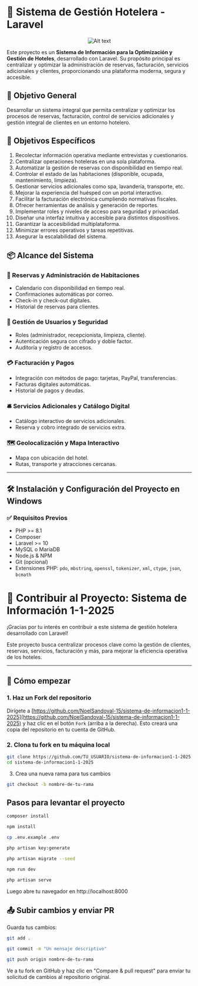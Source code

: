# 🏨 Sistema de Gestión Hotelera - Laravel

<div align="center">
    <img title="a title" alt="Alt text" src="https://github.com/user-attachments/assets/14b2d50e-6dc0-4745-ba4b-c039f795bb38">
</div>

Este proyecto es un **Sistema de Información para la Optimización y Gestión de Hoteles**, desarrollado con Laravel. Su propósito principal es centralizar y optimizar la administración de reservas, facturación, servicios adicionales y clientes, proporcionando una plataforma moderna, segura y accesible.

## 🎯 Objetivo General

Desarrollar un sistema integral que permita centralizar y optimizar los procesos de reservas, facturación, control de servicios adicionales y gestión integral de clientes en un entorno hotelero.

## 🎯 Objetivos Específicos

1. Recolectar información operativa mediante entrevistas y cuestionarios.
2. Centralizar operaciones hoteleras en una sola plataforma.
3. Automatizar la gestión de reservas con disponibilidad en tiempo real.
4. Controlar el estado de las habitaciones (disponible, ocupada, mantenimiento, limpieza).
5. Gestionar servicios adicionales como spa, lavandería, transporte, etc.
6. Mejorar la experiencia del huésped con un portal interactivo.
7. Facilitar la facturación electrónica cumpliendo normativas fiscales.
8. Ofrecer herramientas de análisis y generación de reportes.
9. Implementar roles y niveles de acceso para seguridad y privacidad.
10. Diseñar una interfaz intuitiva y accesible para distintos dispositivos.
11. Garantizar la accesibilidad multiplataforma.
12. Minimizar errores operativos y tareas repetitivas.
13. Asegurar la escalabilidad del sistema.

## 📦 Alcance del Sistema

### 📅 Reservas y Administración de Habitaciones
- Calendario con disponibilidad en tiempo real.
- Confirmaciones automáticas por correo.
- Check-in y check-out digitales.
- Historial de reservas para clientes.

### 🔐 Gestión de Usuarios y Seguridad
- Roles (administrador, recepcionista, limpieza, cliente).
- Autenticación segura con cifrado y doble factor.
- Auditoría y registro de accesos.

### 💳 Facturación y Pagos
- Integración con métodos de pago: tarjetas, PayPal, transferencias.
- Facturas digitales automáticas.
- Historial de pagos y deudas.

### 🛎️ Servicios Adicionales y Catálogo Digital
- Catálogo interactivo de servicios adicionales.
- Reserva y cobro integrado de servicios extra.

### 🗺️ Geolocalización y Mapa Interactivo
- Mapa con ubicación del hotel.
- Rutas, transporte y atracciones cercanas.

---

## 🛠️ Instalación y Configuración del Proyecto en Windows

### ✅ Requisitos Previos

- PHP >= 8.1
- Composer
- Laravel >= 10
- MySQL o MariaDB
- Node.js & NPM
- Git (opcional)
- Extensiones PHP: `pdo`, `mbstring`, `openssl`, `tokenizer`, `xml`, `ctype`, `json`, `bcmath`

# 🤝 Contribuir al Proyecto: Sistema de Información 1-1-2025

¡Gracias por tu interés en contribuir a este sistema de gestión hotelera desarrollado con Laravel!

Este proyecto busca centralizar procesos clave como la gestión de clientes, reservas, servicios, facturación y más, para mejorar la eficiencia operativa de los hoteles.

---

## 🚀 Cómo empezar

### 1. Haz un Fork del repositorio

Dirígete a [https://github.com/NoelSandoval-15/sistema-de-informacion1-1-2025](https://github.com/NoelSandoval-15/sistema-de-informacion1-1-2025) y haz clic en el botón `Fork` (arriba a la derecha). Esto creará una copia del repositorio en tu cuenta de GitHub.

### 2. Clona tu fork en tu máquina local

```bash
git clone https://github.com/TU_USUARIO/sistema-de-informacion1-1-2025.git
cd sistema-de-informacion1-1-2025
```

3. Crea una nueva rama para tus cambios
```bash
git checkout -b nombre-de-tu-rama
```

## Pasos para levantar el proyecto

```bash
composer install

npm install

cp .env.example .env

php artisan key:generate

php artisan migrate --seed

npm run dev

php artisan serve

```
Luego abre tu navegador en http://localhost:8000


## 📤 Subir cambios y enviar PR
Guarda tus cambios:

```bash
git add .

git commit -m "Un mensaje descriptivo"

git push origin nombre-de-tu-rama
```
Ve a tu fork en GitHub y haz clic en "Compare & pull request" para enviar tu solicitud de cambios al repositorio original.
